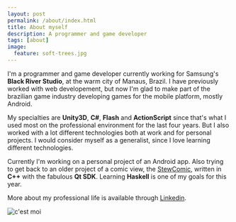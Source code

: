 ```yaml
---
layout: post
permalink: /about/index.html
title: About myself
description: A programmer and game developer
tags: [about]
image:
  feature: soft-trees.jpg
---
```


I'm a programmer and game developer currently working for Samsung's **Black River Studio**, at the warm city of Manaus, Brazil. I have previously worked with web developement, but now I'm glad to make part of the brazilian game industry developing games for the mobile platform, mostly Android.

My specialties are **Unity3D**, **C#**, **Flash** and **ActionScript** since that's what I used most on the professional environment for the last four years. But I also worked with a lot different technologies both at work and for personal projects. I would consider myself as a generalist, since I love learning different technologies.

Currently I'm working on a personal project of an Android app. Also trying to get back to an older project of a comic view, the [StewComic](http://crocidb.github.io/stewcomic/), written in **C++** with the fabulous **Qt SDK**. Learning **Haskell** is one of my goals for this year.

More about my professional life is available through [Linkedin](http://linkedin.com/in/crocidb).

![c'est moi](http://crocidb.com/assets/img/myself.jpg)

